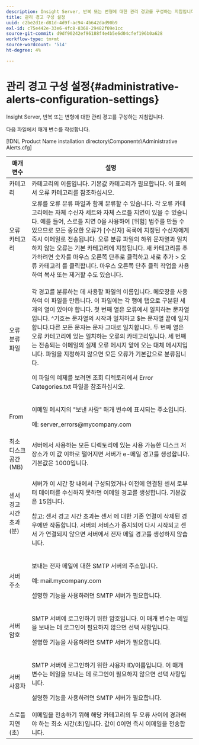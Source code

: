 ```yaml
---
description: Insight Server, 반복 또는 변형에 대한 관리 경고를 구성하는 지침입니다.
title: 관리 경고 구성 설정
uuid: c2be2d1e-d81d-4d9f-ac94-4b642dad90b9
exl-id: c75e442e-33e6-4fc8-8368-29482f09e1cc
source-git-commit: d9df90242ef96188f4e4b5e6d04cfef196b0a628
workflow-type: tm+mt
source-wordcount: '514'
ht-degree: 4%

---
```


# 관리 경고 구성 설정{#administrative-alerts-configuration-settings}

Insight Server, 반복 또는 변형에 대한 관리 경고를 구성하는 지침입니다.

다음 파일에서 매개 변수를 작성합니다.

[!DNL Product Name installation directory\Components\Administrative Alerts.cfg]

<table id="table_5A2298906D5F4215B8FAC42CACBC0002"> 
 <thead> 
  <tr> 
   <th colname="col1" class="entry"> 매개 변수 </th> 
   <th colname="col2" class="entry"> 설명 </th> 
  </tr> 
 </thead>
 <tbody> 
  <tr> 
   <td colname="col1"> 카테고리 </td> 
   <td colname="col2"> 카테고리의 이름입니다. 기본값 카테고리가 필요합니다. 이 표에서 오류 카테고리를 참조하십시오. </td> 
  </tr> 
  <tr> 
   <td colname="col1"> 오류 카테고리 </td> 
   <td colname="col2"> 오류를 오류 분류 파일과 함께 분류할 수 있습니다. 각 오류 카테고리에는 자체 수신자 세트와 자체 스로틀 지연이 있을 수 있습니다. 예를 들어, 스로틀 지연 0을 사용하여 [위험] 범주를 만들 수 있으므로 모든 중요한 오류가 [수신자] 목록에 지정된 수신자에게 즉시 이메일로 전송됩니다. 오류 분류 파일의 하위 문자열과 일치하지 않는 오류는 기본 카테고리에 지정됩니다. 새 카테고리를 추가하려면 숫자를 마우스 오른쪽 단추로 클릭하고 <span class="uicontrol"> 새로 추가 </span> &gt; <span class="uicontrol"> 오류 카테고리 </span>를 클릭합니다. 마우스 오른쪽 단추 클릭 작업을 사용하여 복사 또는 제거할 수도 있습니다. </td> 
  </tr> 
  <tr> 
   <td colname="col1"> 오류 분류 파일 </td> 
   <td colname="col2"> <p>각 경고를 분류하는 데 사용할 파일의 이름입니다. 메모장을 사용하여 이 파일을 만듭니다. 이 파일에는 각 행에 탭으로 구분된 세 개의 열이 있어야 합니다. 첫 번째 열은 오류에서 일치하는 문자열입니다. ^기호는 문자열의 시작과 일치하고 $는 문자열 끝에 일치합니다.다른 모든 문자는 문자 그대로 일치합니다. 두 번째 열은 오류 카테고리에 있는 일치하는 오류의 카테고리입니다. 세 번째는 전송되는 이메일의 실제 오류 메시지 앞에 오는 대체 메시지입니다. 파일을 지정하지 않으면 모든 오류가 기본값으로 분류됩니다. </p> <p>이 파일의 예제를 보려면 조회 디렉토리에서 <span class="filepath"> Error Categories.txt </span> 파일을 참조하십시오. </p> </td> 
  </tr> 
  <tr> 
   <td colname="col1"> From </td> 
   <td colname="col2"> <p>이메일 메시지의 "보낸 사람" 매개 변수에 표시되는 주소입니다. </p> <p>예:<span class="filepath"> server_errors@mycompany.com </span></p> </td> 
  </tr> 
  <tr> 
   <td colname="col1"> 최소 디스크 공간(MB) </td> 
   <td colname="col2"> 서버에서 사용하는 모든 디렉토리에 있는 사용 가능한 디스크 저장소가 이 값 이하로 떨어지면 서버가 e-메일 경고를 생성합니다. 기본값은 1000입니다. </td> 
  </tr> 
  <tr> 
   <td colname="col1"> 센서 경고 시간 초과(분) </td> 
   <td colname="col2"> <p>서버가 이 시간 창 내에서 구성되었거나 이전에 연결된 <span class="wintitle"> 센서 </span>로부터 데이터를 수신하지 못하면 이메일 경고를 생성합니다. 기본값은 15입니다. </p> <p> <p>참고: <span class="wintitle"> 센서 </span> 경고 시간 초과는 <span class="wintitle"> 센서 </span>에 대한 기존 연결이 삭제된 경우에만 작동합니다. 서버의 서비스가 중지되어 다시 시작되고 <span class="wintitle"> 센서 </span>가 연결되지 않으면 서버에서 전자 메일 경고를 생성하지 않습니다. </p> </p> </td> 
  </tr> 
  <tr> 
   <td colname="col1"> 서버 주소 </td> 
   <td colname="col2"> <p>보내는 전자 메일에 대한 SMTP 서버의 주소입니다. </p> <p>예:<span class="filepath"> mail.mycompany.com </span></p> <p>설명한 기능을 사용하려면 SMTP 서버가 필요합니다. </p> </td> 
  </tr> 
  <tr> 
   <td colname="col1"> 서버 암호 </td> 
   <td colname="col2"> <p>SMTP 서버에 로그인하기 위한 암호입니다. 이 매개 변수는 메일을 보내는 데 로그인이 필요하지 않으면 선택 사항입니다. </p> <p>설명한 기능을 사용하려면 SMTP 서버가 필요합니다. </p> </td> 
  </tr> 
  <tr> 
   <td colname="col1"> 서버 사용자 </td> 
   <td colname="col2"> <p>SMTP 서버에 로그인하기 위한 사용자 ID/이름입니다. 이 매개 변수는 메일을 보내는 데 로그인이 필요하지 않으면 선택 사항입니다. </p> <p>설명한 기능을 사용하려면 SMTP 서버가 필요합니다. </p> </td> 
  </tr> 
  <tr> 
   <td colname="col1"> 스로틀 지연(초) </td> 
   <td colname="col2"> 이메일을 전송하기 위해 해당 카테고리의 두 오류 사이에 경과해야 하는 최소 시간(초)입니다. 값이 0이면 즉시 이메일을 전송합니다. </td> 
  </tr> 
 </tbody> 
</table>
